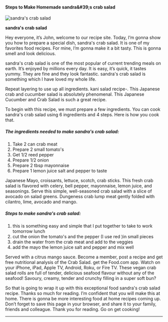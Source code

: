             

#### Steps to Make Homemade sandra&amp;#39;s crab salad

![sandra's crab salad](https://img-global.cpcdn.com/recipes/52258464/751x532cq70/sandras-crab-salad-recipe-main-photo.jpg)

**sandra's crab salad**

Hey everyone, it’s John, welcome to our recipe site. Today, I’m gonna show you how to prepare a special dish, sandra's crab salad. It is one of my favorites food recipes. For mine, I’m gonna make it a bit tasty. This is gonna smell and look delicious.

sandra's crab salad is one of the most popular of current trending meals on earth. It’s enjoyed by millions every day. It is easy, it’s quick, it tastes yummy. They are fine and they look fantastic. sandra's crab salad is something which I have loved my whole life.

Repeat layering to use up all ingredients. kani salad recipe-. This Japanese crab and cucumber salad is absolutely phenomenal. This Japanese Cucumber and Crab Salad is such a great recipe.

To begin with this recipe, we must prepare a few ingredients. You can cook sandra's crab salad using 6 ingredients and 4 steps. Here is how you cook that.

##### The ingredients needed to make sandra's crab salad:

1.  Take 2 can crab meat
2.  Prepare 2 small tomato's
3.  Get 1/2 reed pepper
4.  Prepare 1/2 onion
5.  Prepare 2 tbsp mayonnaise
6.  Prepare 1 lemon juice salt and pepper to taste

Japanese Mayo, croissants, lettuce, scotch, crab sticks. This fresh crab salad is flavored with celery, bell pepper, mayonnaise, lemon juice, and seasonings. Serve this simple, well-seasoned crab salad with a slice of avocado on salad greens. Dungeness crab lump meat gently folded with cilantro, lime, avocado and mango.

##### Steps to make sandra's crab salad:

1.  this is something easy and simple that I put together to take to work tomorrow lunch
2.  cut the onion the tomato's and the pepper (I use red )in small pieces
3.  drain the water from the crab meat and add to the veggies
4.  add the mayo the lemon juice salt and pepper and mix well

Served with a citrus mango sauce. Become a member, post a recipe and get free nutritional analysis of the Crab Salad. get the Food.com app. Watch on your iPhone, iPad, Apple TV, Android, Roku, or Fire TV. These vegan crab salad rolls are full of tender, delicious seafood flavour without any of the seafood! Savoury, creamy, tender and crunchy filling in a super soft bun?

So that is going to wrap it up with this exceptional food sandra's crab salad recipe. Thanks so much for reading. I’m confident that you will make this at home. There is gonna be more interesting food at home recipes coming up. Don’t forget to save this page in your browser, and share it to your family, friends and colleague. Thank you for reading. Go on get cooking!

* * *